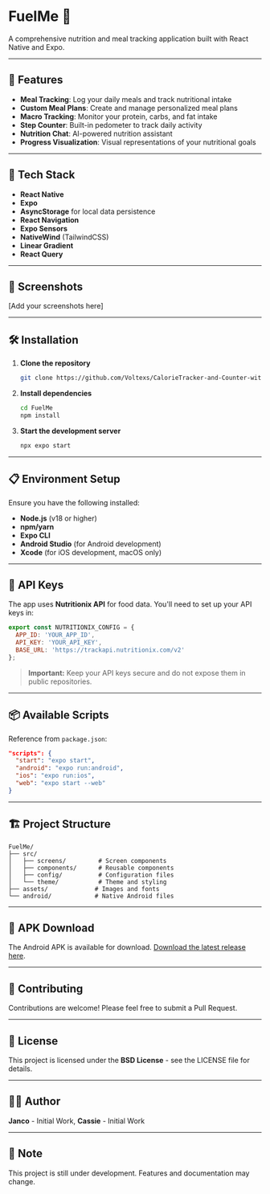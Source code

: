 # FuelMe 🥗

A comprehensive nutrition and meal tracking application built with React Native and Expo.

---

## 🌟 Features

- **Meal Tracking**: Log your daily meals and track nutritional intake
- **Custom Meal Plans**: Create and manage personalized meal plans
- **Macro Tracking**: Monitor your protein, carbs, and fat intake
- **Step Counter**: Built-in pedometer to track daily activity
- **Nutrition Chat**: AI-powered nutrition assistant
- **Progress Visualization**: Visual representations of your nutritional goals

---

## 🚀 Tech Stack

- **React Native**
- **Expo**
- **AsyncStorage** for local data persistence
- **React Navigation**
- **Expo Sensors**
- **NativeWind** (TailwindCSS)
- **Linear Gradient**
- **React Query**

---

## 📱 Screenshots

[Add your screenshots here]

---

## 🛠️ Installation

1. **Clone the repository**

   ```bash
   git clone https://github.com/Voltexs/CalorieTracker-and-Counter-with-AI-Search
   ```

2. **Install dependencies**

   ```bash
   cd FuelMe
   npm install
   ```

3. **Start the development server**

   ```bash
   npx expo start
   ```

---

## 📋 Environment Setup

Ensure you have the following installed:

- **Node.js** (v18 or higher)
- **npm/yarn**
- **Expo CLI**
- **Android Studio** (for Android development)
- **Xcode** (for iOS development, macOS only)

---

## 🔑 API Keys

The app uses **Nutritionix API** for food data. You'll need to set up your API keys in:

```javascript
export const NUTRITIONIX_CONFIG = {
  APP_ID: 'YOUR_APP_ID',
  API_KEY: 'YOUR_API_KEY',
  BASE_URL: 'https://trackapi.nutritionix.com/v2'
};
```

> **Important:** Keep your API keys secure and do not expose them in public repositories.

---

## 📦 Available Scripts

Reference from `package.json`:

```json
"scripts": {
  "start": "expo start",
  "android": "expo run:android",
  "ios": "expo run:ios",
  "web": "expo start --web"
}
```

---

## 🏗️ Project Structure

```
FuelMe/
├── src/
│   ├── screens/         # Screen components
│   ├── components/      # Reusable components
│   ├── config/          # Configuration files
│   └── theme/           # Theme and styling
├── assets/             # Images and fonts
└── android/            # Native Android files
```

---

## 📱 APK Download

The Android APK is available for download. [Download the latest release here](https://github.com/yourusername/FuelMe/releases).

---

## 🤝 Contributing

Contributions are welcome! Please feel free to submit a Pull Request.

---

## 📄 License

This project is licensed under the **BSD License** - see the LICENSE file for details.

---

## 👨‍💻 Author

**Janco** - Initial Work,
**Cassie** - Initial Work

---

## 📝 Note

This project is still under development. Features and documentation may change.
